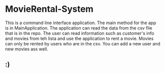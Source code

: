 # MovieRental-System
This is a command line interface application. 
The main method for the app is in MainApplication. The application can read the data from the csv file that is in the repo. 
The user can read information such as customer's info and movies from teh lista and use the application to rent a movie. Movies can only be rented 
by users who are in the csv. You can add a new user and new movies ass well. 

## :) 
